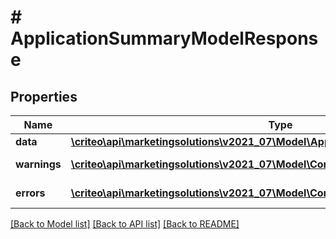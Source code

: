 # # ApplicationSummaryModelResponse

## Properties

Name | Type | Description | Notes
------------ | ------------- | ------------- | -------------
**data** | [**\criteo\api\marketingsolutions\v2021_07\Model\ApplicationSummaryModelResource**](ApplicationSummaryModelResource.md) |  | [optional]
**warnings** | [**\criteo\api\marketingsolutions\v2021_07\Model\CommonProblem[]**](CommonProblem.md) |  | [optional] [readonly]
**errors** | [**\criteo\api\marketingsolutions\v2021_07\Model\CommonProblem[]**](CommonProblem.md) |  | [optional] [readonly]

[[Back to Model list]](../../README.md#models) [[Back to API list]](../../README.md#endpoints) [[Back to README]](../../README.md)
